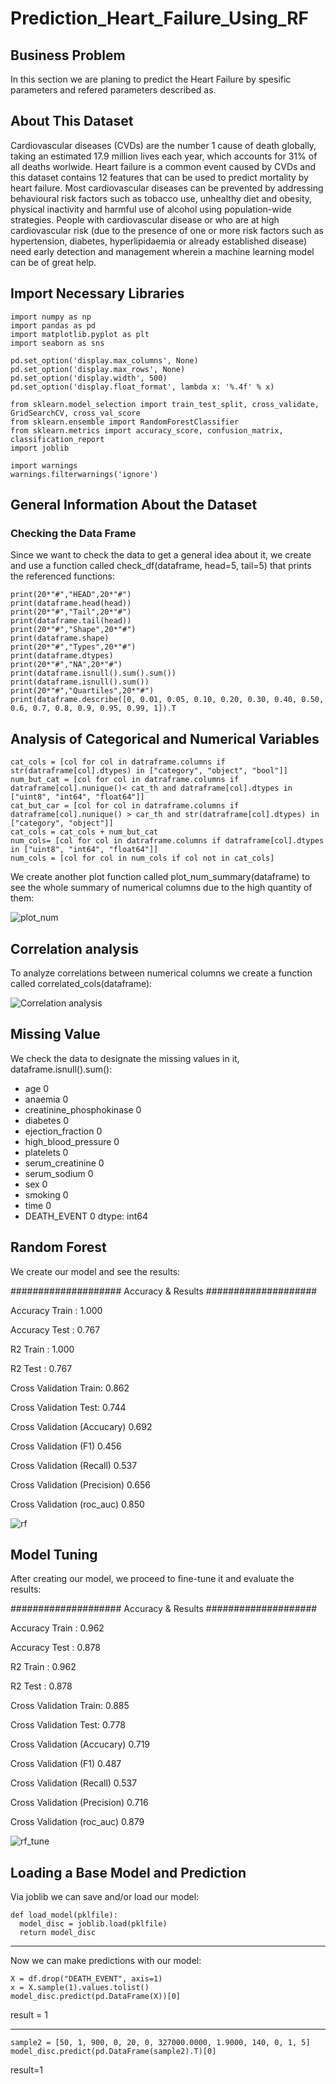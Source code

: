 # Prediction_Heart_Failure_Using_RF

## Business Problem
In this section we are planing to predict the Heart Failure by spesific parameters and refered parameters described as.

## About This Dataset
Cardiovascular diseases (CVDs) are the number 1 cause of death globally, taking an estimated 17.9 million lives each year, which accounts for 31% of all deaths worlwide.
Heart failure is a common event caused by CVDs and this dataset contains 12 features that can be used to predict mortality by heart failure.
Most cardiovascular diseases can be prevented by addressing behavioural risk factors such as tobacco use, unhealthy diet and obesity, physical inactivity and harmful use of alcohol using population-wide strategies.
People with cardiovascular disease or who are at high cardiovascular risk (due to the presence of one or more risk factors such as hypertension, diabetes, hyperlipidaemia or already established disease) need early detection and management wherein a machine learning model can be of great help.
## Import Necessary Libraries
```
import numpy as np
import pandas as pd
import matplotlib.pyplot as plt
import seaborn as sns

pd.set_option('display.max_columns', None)
pd.set_option('display.max_rows', None)
pd.set_option('display.width', 500)
pd.set_option('display.float_format', lambda x: '%.4f' % x)

from sklearn.model_selection import train_test_split, cross_validate, GridSearchCV, cross_val_score
from sklearn.ensemble import RandomForestClassifier
from sklearn.metrics import accuracy_score, confusion_matrix, classification_report
import joblib

import warnings
warnings.filterwarnings('ignore')
```

## General Information About the Dataset
### Checking the Data Frame
Since we want to check the data to get a general idea about it, we create and use a function called check_df(dataframe, head=5, tail=5) that prints the referenced functions:
```
print(20*"#","HEAD",20*"#")
print(dataframe.head(head))
print(20*"#","Tail",20*"#")
print(dataframe.tail(head))
print(20*"#","Shape",20*"#")
print(dataframe.shape)
print(20*"#","Types",20*"#")
print(dataframe.dtypes)
print(20*"#","NA",20*"#")
print(dataframe.isnull().sum().sum())
print(dataframe.isnull().sum())
print(20*"#","Quartiles",20*"#")
print(dataframe.describe([0, 0.01, 0.05, 0.10, 0.20, 0.30, 0.40, 0.50, 0.6, 0.7, 0.8, 0.9, 0.95, 0.99, 1]).T
```

## Analysis of Categorical and Numerical Variables
```
cat_cols = [col for col in datraframe.columns if str(datraframe[col].dtypes) in ["category", "object", "bool"]]
num_but_cat = [col for col in datraframe.columns if datraframe[col].nunique()< cat_th and datraframe[col].dtypes in ["uint8", "int64", "float64"]]
cat_but_car = [col for col in datraframe.columns if datraframe[col].nunique() > car_th and str(datraframe[col].dtypes) in ["category", "object"]]
cat_cols = cat_cols + num_but_cat
num_cols= [col for col in datraframe.columns if datraframe[col].dtypes in ["uint8", "int64", "float64"]]
num_cols = [col for col in num_cols if col not in cat_cols]
```
We create another plot function called plot_num_summary(dataframe) to see the whole summary of numerical columns due to the high quantity of them:

![plot_num](https://github.com/user-attachments/assets/049d2bb2-a302-47bf-af62-2d17fb3fd716)

## Correlation analysis
To analyze correlations between numerical columns we create a function called correlated_cols(dataframe):

![Correlation analysis](https://github.com/user-attachments/assets/ed069d22-ec18-4a3c-9135-20a25cc2f8cb)

## Missing Value
We check the data to designate the missing values in it, dataframe.isnull().sum():
* age                         0
* anaemia                     0
* creatinine_phosphokinase    0
* diabetes                    0
* ejection_fraction           0
* high_blood_pressure         0
* platelets                   0
* serum_creatinine            0
* serum_sodium                0
* sex                         0
* smoking                     0
* time                        0
* DEATH_EVENT                 0
dtype: int64

## Random Forest
We create our model and see the results:

#################### Accuracy & Results ####################

Accuracy Train :  1.000

Accuracy Test :  0.767

R2 Train :  1.000

R2 Test :  0.767

Cross Validation Train:  0.862

Cross Validation Test:  0.744

Cross Validation (Accucary) 0.692

Cross Validation (F1) 0.456

Cross Validation (Recall) 0.537

Cross Validation (Precision) 0.656

Cross Validation (roc_auc) 0.850

![rf](https://github.com/user-attachments/assets/1c5b8cb9-2ffa-4a50-b5f2-916cebc1a510)

## Model Tuning
After creating our model, we proceed to fine-tune it and evaluate the results:

#################### Accuracy & Results ####################

Accuracy Train :  0.962

Accuracy Test :  0.878

R2 Train :  0.962

R2 Test :  0.878

Cross Validation Train:  0.885

Cross Validation Test:  0.778

Cross Validation (Accucary) 0.719

Cross Validation (F1) 0.487

Cross Validation (Recall) 0.537

Cross Validation (Precision) 0.716

Cross Validation (roc_auc) 0.879

![rf_tune](https://github.com/user-attachments/assets/d322ff49-4112-40e9-8aee-71269ca9475a)

## Loading a Base Model and Prediction
Via joblib we can save and/or load our model:
```
def load_model(pklfile):
  model_disc = joblib.load(pklfile)
  return model_disc
```
---
Now we can make predictions with our model:
```
X = df.drop("DEATH_EVENT", axis=1)
x = X.sample(1).values.tolist()
model_disc.predict(pd.DataFrame(X))[0]
```
result = 1

---
```
sample2 = [50, 1, 900, 0, 20, 0, 327000.0000, 1.9000, 140, 0, 1, 5]
model_disc.predict(pd.DataFrame(sample2).T)[0]
```
result=1

